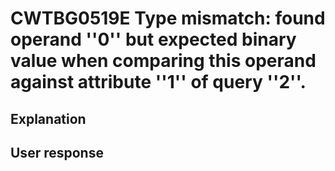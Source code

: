 # CWTBG0519E Type mismatch: found operand ''0'' but expected binary value when comparing this operand against attribute ''1'' of query ''2''.

## Explanation

## User response